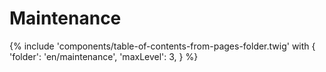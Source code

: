# Maintenance

{% include 'components/table-of-contents-from-pages-folder.twig' with {
  'folder': 'en/maintenance',
  'maxLevel': 3,
} %}
